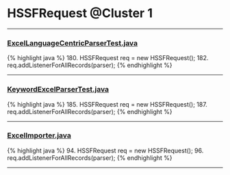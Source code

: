 # HSSFRequest @Cluster 1

***

### [ExcelLanguageCentricParserTest.java](https://searchcode.com/codesearch/view/12440188/)
{% highlight java %}
180. HSSFRequest req = new HSSFRequest();
182. req.addListenerForAllRecords(parser);
{% endhighlight %}

***

### [KeywordExcelParserTest.java](https://searchcode.com/codesearch/view/12440192/)
{% highlight java %}
185. HSSFRequest req = new HSSFRequest();
187. req.addListenerForAllRecords(parser);
{% endhighlight %}

***

### [ExcelImporter.java](https://searchcode.com/codesearch/view/12440044/)
{% highlight java %}
94. HSSFRequest req = new HSSFRequest();
96. req.addListenerForAllRecords(parser);
{% endhighlight %}

***

